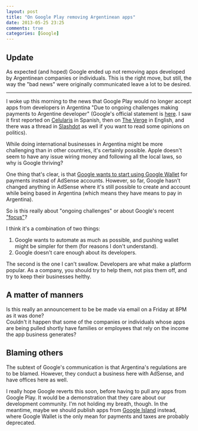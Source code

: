 ```yaml
---
layout: post
title: "On Google Play removing Argentinean apps"
date: 2013-05-25 23:25
comments: true
categories: [Google]
---
```

Update
------
As expected (and hoped) Google ended up not removing apps developed by Argentinean companies or individuals.
This is the right move, but still, the way the "bad news" were originally communicated leave a lot to be desired.

-----

I woke up this morning to the news that Google Play would no longer accept apps from developers in Argentina
"Due to ongoing challenges making payments to Argentine developer" (Google's official statement is 
[here][GoogleStatement]. I saw it first reported on [Celularis] in Spanish, then on [The Verge] in English, 
and there was a thread in [Slashdot] as well if you want to
read some opinions on politics).

While doing international businesses in Argentina might be more challenging than in other countries, it's
certainly possible. Apple doesn't seem to have any issue wiring money and following all the local laws, so
why is Google thriving?

One thing that's clear, is that [Google wants to start using Google Wallet] for payments instead of AdSense
accounts. However, so far, Google hasn't changed anything in AdSense where it's still possible to create
and account while being based in Argentina (which means they have means to pay in Argentina).

So is this really about "ongoing challenges" or about Google's recent ["focus"][GoogleFocus]?

I think it's a combination of two things:

1. Google wants to automate as much as possible, and pushing wallet might be simpler for them (for reasons
I don't understand).
2. Google doesn't care enough about its developers.

The second is the one I can't swallow. Developers are what make a platform popular. As a company, you should
try to help them, not piss them off, and try to keep their businesses helthy.

## A matter of manners
Is this really an announcement to be be made via email on a Friday at 8PM as it was done?  
Couldn't it happen that some of the companies or individuals whose apps are being pulled shortly have
families or employees that rely on the income the app business generates?

## Blaming others
The subtext of Google's communication is that Argentina's regulations are to be blamed. However, they
conduct a business here with AdSense, and have offices here as well.

I really hope Google reverts this soon, before having to pull any apps from Google Play. It would be
a demonstration that they care about our development community. I'm not holding my breath, though.
In the meantime, maybe we should publish apps from [Google Island] instead, where Google Wallet is the only
mean for payments and taxes are probably deprecated.

[Celularis]: http://www.celularis.com/google/pagos-de-google-play-en-argentina/
[The Verge]: http://www.theverge.com/2013/5/24/4363960/google-no-longer-able-to-pay-developers-in-argentina-for-apps-pulling?utm_source=feedly
[Slashdot]: http://developers.slashdot.org/story/13/05/25/132232/google-unable-to-keep-paying-app-developers-in-argentina
[GoogleStatement]: https://support.google.com/googleplay/android-developer/answer/3157692?hl=en&ref_topic=15867
[Google wants to start using Google Wallet]: http://www.celularis.com/opinion/por-que-google-play-corta-los-pagos-a-desarrolladores-en-argentina/
[GoogleFocus]: http://googleblog.blogspot.com.ar/2013/03/a-second-spring-of-cleaning.html
[Google Island]: http://www.wired.com/gadgetlab/2013/05/on-google-island/